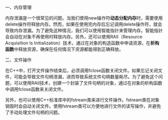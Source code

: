 一、内存管理

内存泄漏是一个很常见的问题。当我们使用new操作符**动态分配内存**时，需要使用delete操作符释放内存。然而，如果在使用完内存后忘记调用delete操作符，就会导致内存泄漏。为了避免这种情况，我们可以使用智能指针来管理内存。智能指针会自动在对象不再使用时释放内存。另外，还可以使用RAII（Resource Acquisition Is Initialization）技术，通过在对象的构造函数中申请资源，在**析构函数**中释放资源，确保在任何情况下资源都能得到正确释放。

二、文件操作

在C++中，打开文件操作结束后，必须调用fclose函数关闭文件。如果忘记关闭文件，可能会导致文件句柄泄漏，进而导致系统文件句柄数量耗尽。为了避免这个问题，可以使用RAII技术，创建一个封装了文件句柄的对象，通过在对象的析构函数中调用fclose函数来关闭文件。

另外，也可以使用C++标准库中的fstream类来进行文件操作。fstream类在对象销毁时会自动关闭文件。使用fstream类可以方便地进行文件的读写操作，并避免了手动处理文件句柄的问题。